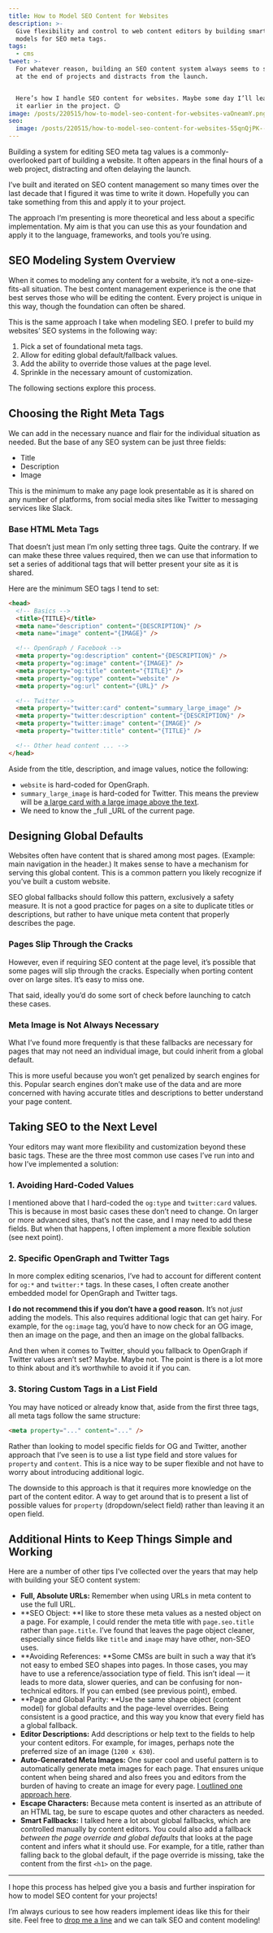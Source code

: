 ```yaml
---
title: How to Model SEO Content for Websites
description: >-
  Give flexibility and control to web content editors by building smart content
  models for SEO meta tags.
tags:
  - cms
tweet: >-
  For whatever reason, building an SEO content system always seems to sneak in
  at the end of projects and distracts from the launch.


  Here’s how I handle SEO content for websites. Maybe some day I’ll learn to do
  it earlier in the project. 😊
image: /posts/220515/how-to-model-seo-content-for-websites-vaOneamY.png
seo:
  image: /posts/220515/how-to-model-seo-content-for-websites-55qnQjPK--meta.png
---
```


Building a system for editing SEO meta tag values is a commonly-overlooked part of building a website. It often appears in the final hours of a web project, distracting and often delaying the launch.

I’ve built and iterated on SEO content management so many times over the last decade that I figured it was time to write it down. Hopefully you can take something from this and apply it to your project.

The approach I’m presenting is more theoretical and less about a specific implementation. My aim is that you can use this as your foundation and apply it to the language, frameworks, and tools you’re using.

## SEO Modeling System Overview

When it comes to modeling any content for a website, it’s not a one-size-fits-all situation. The best content management experience is the one that best serves those who will be editing the content. Every project is unique in this way, though the foundation can often be shared.

This is the same approach I take when modeling SEO. I prefer to build my websites’ SEO systems in the following way:

1. Pick a set of foundational meta tags.
1. Allow for editing global default/fallback values.
1. Add the ability to override those values at the page level.
1. Sprinkle in the necessary amount of customization.

The following sections explore this process.

## Choosing the Right Meta Tags

We can add in the necessary nuance and flair for the individual situation as needed. But the base of any SEO system can be just three fields:

- Title
- Description
- Image

This is the minimum to make any page look presentable as it is shared on any number of platforms, from social media sites like Twitter to messaging services like Slack.

### Base HTML Meta Tags

That doesn’t just mean I’m only setting three tags. Quite the contrary. If we can make these three values required, then we can use that information to set a series of additional tags that will better present your site as it is shared.

Here are the minimum SEO tags I tend to set:

```html
<head>
  <!-- Basics -->
  <title>{TITLE}</title>
  <meta name="description" content="{DESCRIPTION}" />
  <meta name="image" content="{IMAGE}" />

  <!-- OpenGraph / Facebook -->
  <meta property="og:description" content="{DESCRIPTION}" />
  <meta property="og:image" content="{IMAGE}" />
  <meta property="og:title" content="{TITLE}" />
  <meta property="og:type" content="website" />
  <meta property="og:url" content="{URL}" />

  <!-- Twitter -->
  <meta property="twitter:card" content="summary_large_image" />
  <meta property="twitter:description" content="{DESCRIPTION}" />
  <meta property="twitter:image" content="{IMAGE}" />
  <meta property="twitter:title" content="{TITLE}" />

  <!-- Other head content ... -->
</head>
```

Aside from the title, description, and image values, notice the following:

- `website` is hard-coded for OpenGraph.
- `summary_large_image` is hard-coded for Twitter. This means the preview will be [a large card with a large image above the text](https://developer.twitter.com/en/docs/twitter-for-websites/cards/overview/summary-card-with-large-image).
- We need to know the \_full \_URL of the current page.

## Designing Global Defaults

Websites often have content that is shared among most pages. (Example: main navigation in the header.) It makes sense to have a mechanism for serving this global content. This is a common pattern you likely recognize if you’ve built a custom website.

SEO global fallbacks should follow this pattern, exclusively a safety measure. It is not a good practice for pages on a site to duplicate titles or descriptions, but rather to have unique meta content that properly describes the page.

### Pages Slip Through the Cracks

However, even if requiring SEO content at the page level, it’s possible that some pages will slip through the cracks. Especially when porting content over on large sites. It’s easy to miss one.

That said, ideally you’d do some sort of check before launching to catch these cases.

### Meta Image is Not Always Necessary

What I’ve found more frequently is that these fallbacks are necessary for pages that may not need an individual image, but could inherit from a global default.

This is more useful because you won’t get penalized by search engines for this. Popular search engines don’t make use of the data and are more concerned with having accurate titles and descriptions to better understand your page content.

## Taking SEO to the Next Level

Your editors may want more flexibility and customization beyond these basic tags. These are the three most common use cases I’ve run into and how I’ve implemented a solution:

### 1. **Avoiding Hard-Coded Values**

I mentioned above that I hard-coded the `og:type` and `twitter:card` values. This is because in most basic cases these don’t need to change. On larger or more advanced sites, that’s not the case, and I may need to add these fields. But when that happens, I often implement a more flexible solution (see next point).

### 2. **Specific OpenGraph and Twitter Tags**

In more complex editing scenarios, I’ve had to account for different content for `og:*` and `twitter:*` tags. In these cases, I often create another embedded model for OpenGraph and Twitter tags.

**I do not recommend this if you don’t have a good reason.** It’s not _just_ adding the models. This also requires additional logic that can get hairy. For example, for the `og:image` tag, you’d have to now check for an OG image, then an image on the page, and then an image on the global fallbacks.

And then when it comes to Twitter, should you fallback to OpenGraph if Twitter values aren’t set? Maybe. Maybe not. The point is there is a lot more to think about and it’s worthwhile to avoid it if you can.

### 3. Storing Custom Tags in a List Field

You may have noticed or already know that, aside from the first three tags, all meta tags follow the same structure:

```html
<meta property="..." content="..." />
```

Rather than looking to model specific fields for OG and Twitter, another approach that I’ve seen is to use a list type field and store values for `property` and `content`. This is a nice way to be super flexible and not have to worry about introducing additional logic.

The downside to this approach is that it requires more knowledge on the part of the content editor. A way to get around that is to present a list of possible values for `property` (dropdown/select field) rather than leaving it an open field.

## Additional Hints to Keep Things Simple and Working

Here are a number of other tips I’ve collected over the years that may help with building your SEO content system:

- **Full, Absolute URLs:** Remember when using URLs in meta content to use the full URL.
- **SEO Object: **I like to store these meta values as a nested object on a page. For example, I could render the meta title with `page.seo.title` rather than `page.title`. I’ve found that leaves the page object cleaner, especially since fields like `title` and `image` may have other, non-SEO uses.
- **Avoiding References: **Some CMSs are built in such a way that it’s not easy to embed SEO shapes into pages. In those cases, you may have to use a reference/association type of field. This isn’t ideal — it leads to more data, slower queries, and can be confusing for non-technical editors. If you can embed (see previous point), embed.
- **Page and Global Parity: **Use the same shape object (content model) for global defaults and the page-level overrides. Being consistent is a good practice, and this way you know that every field has a global fallback.
- **Editor Descriptions:** Add descriptions or help text to the fields to help your content editors. For example, for images, perhaps note the preferred size of an image (`1200 x 630`).
- **Auto-Generated Meta Images:** One super cool and useful pattern is to automatically generate meta images for each page. That ensures unique content when being shared and also frees you and editors from the burden of having to create an image for every page. [I outlined one approach here](https://www.seancdavis.com/posts/generate-meta-images-for-blog-posts-with-node/).
- **Escape Characters:** Because meta content is inserted as an attribute of an HTML tag, be sure to escape quotes and other characters as needed.
- **Smart Fallbacks:** I talked here a lot about global fallbacks, which are controlled manually by content editors. You could also add a fallback _between the page override and global defaults_ that looks at the page content and infers what it should use. For example, for a title, rather than falling back to the global default, if the page override is missing, take the content from the first `<h1>` on the page.

---

I hope this process has helped give you a basis and further inspiration for how to model SEO content for your projects!

I’m always curious to see how readers implement ideas like this for their site. Feel free to [drop me a line](https://twitter.com/seancdavis29) and we can talk SEO and content modeling!
